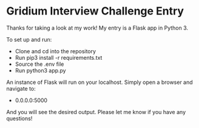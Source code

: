 # Gridium Interview Challenge Entry

Thanks for taking a look at my work! My entry is a Flask app in Python 3.

To set up and run:
- Clone and cd into the repository
- Run pip3 install -r requirements.txt
- Source the .env file
- Run python3 app.py

An instance of Flask will run on your localhost. Simply open a browser and navigate to:

- 0.0.0.0:5000

And you will see the desired output. Please let me know if you have any questions!
